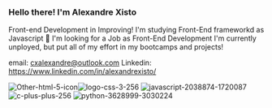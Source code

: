### Hello there! I'm Alexandre Xisto 
Front-end Development in Improving!
I'm studying Front-End frameworkd as Javascript 🚀
I'm looking for a Job as Front-End Development
I'm currently unployed, but put all of my effort in my bootcamps and projects!

email: cxalexandre@outlook.com
Linkedin: https://www.linkedin.com/in/alexandrexisto/

![Other-html-5-icon](https://user-images.githubusercontent.com/85184457/160262841-7157ca0d-8fb7-4cc4-a21d-d0584d999423.png)![logo-css-3-256](https://user-images.githubusercontent.com/85184457/160262849-3ec2351b-2d35-44f2-8020-9f02890f9ba1.png)
![javascript-2038874-1720087](https://user-images.githubusercontent.com/85184457/160262816-b7a4b9d9-1cab-4cbd-b3c8-5f3a84316bbe.png)
![c-plus-plus-256](https://user-images.githubusercontent.com/85184457/160262817-9a3fec01-10dd-4fb3-a351-36d4f441478a.png)
![python-3628999-3030224](https://user-images.githubusercontent.com/85184457/160262818-c1631113-31be-4516-ad4b-07c736b37305.png)


 
<!--
**AlexandreXisto/AlexandreXisto** is a ✨ _special_ ✨ repository because its `README.md` (this file) appears on your GitHub profile.

Here are some ideas to get you started:

- 🔭 I’m currently working on ...
- 🌱 I’m currently learning ...
- 👯 I’m looking to collaborate on ...
- 🤔 I’m looking for help with ...
- 💬 Ask me about ...
- 📫 How to reach me: ...
- 😄 Pronouns: ...
- ⚡ Fun fact: ...
-->

